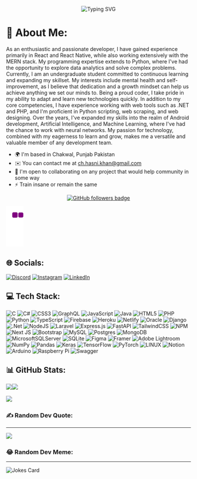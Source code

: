 <p align="center">
  <img src="https://readme-typing-svg.demolab.com/?lines=Hi+👋+My+name+is+HASSAN+NAWAZ;Call+me+😎+HASNI+😎;I+Am+In+😍LOVE😍+With+🙈+👀+🙈+👀;<-------😍+Coding+😍+------->" alt="Typing SVG" width=650>
</p>

<p align="center">
  <h1>💫 About Me:</h1>
</p>

  As an enthusiastic and passionate developer, I have gained experience primarily in React and React Native, while also working extensively with the MERN stack. My programming expertise extends to Python, where I've had the opportunity to explore data analytics and solve complex problems. Currently, I am an undergraduate student committed to continuous learning and expanding my skillset. My interests include mental health and self-improvement, as I believe that dedication and a growth mindset can help us achieve anything we set our minds to. Being a proud coder, I take pride in my ability to adapt and learn new technologies quickly. In addition to my core competencies, I have experience working with web tools such as .NET and PHP, and I'm proficient in Python scripting, web scraping, and web designing. Over the years, I've expanded my skills into the realm of Android development, Artificial Intelligence, and Machine Learning, where I've had the chance to work with neural networks. My passion for technology, combined with my eagerness to learn and grow, makes me a versatile and valuable member of any development team.<br>
  * 🌍  I'm based in Chakwal, Punjab Pakistan<br>
  * ✉️  You can contact me at <a href="mailto:ch.hasni.khan@gmail.com">ch.hasni.khan@gmail.com</a><br>
  * 🤝  I'm open to collaborating on any project that would help community in some way<br>
  * ⚡  Train insane or remain the same

<p align="center">
  <a href="https://www.github.com/Hassan1305" target="_blank" rel="noreferrer"><img src="https://img.shields.io/github/followers/Hassan1305?logo=github&style=for-the-badge&color=84cc16&labelColor=134e4a" alt="GitHub followers badge" /></a>
</p>

![snake gif](https://github.com/hassan1305/hassan1305/blob/output/github-contribution-grid-snake.gif)

<p align="center">
  <h2> 🌐 Socials: </h2>
  <a href="https://discord.gg/hAssAnNaWaZi#0683"><img src="https://img.shields.io/badge/Discord-%237289DA.svg?logo=discord&logoColor=white" alt="Discord" width="100" height="28" /></a> <a href="https://instagram.com/ignawazi"><img src="https://img.shields.io/badge/Instagram-%23E4405F.svg?logo=Instagram&logoColor=white" alt="Instagram" width="100" height="28" /></a> <a href="https://linkedin.com/in/Hassan1305"><img src="https://img.shields.io/badge/LinkedIn-%230077B5.svg?logo=linkedin&logoColor=white" alt="LinkedIn" width="100" height="28" /></a>
</p>

<p align="center">
  <h2> 💻 Tech Stack: </h2>
</p>

![C](https://img.shields.io/badge/c-%2300599C.svg?style=for-the-badge&logo=c&logoColor=white) ![C#](https://img.shields.io/badge/c%23-%23239120.svg?style=for-the-badge&logo=c-sharp&logoColor=white) ![CSS3](https://img.shields.io/badge/css3-%231572B6.svg?style=for-the-badge&logo=css3&logoColor=white) ![GraphQL](https://img.shields.io/badge/-GraphQL-E10098?style=for-the-badge&logo=graphql&logoColor=white) ![JavaScript](https://img.shields.io/badge/javascript-%23323330.svg?style=for-the-badge&logo=javascript&logoColor=%23F7DF1E) ![Java](https://img.shields.io/badge/java-%23ED8B00.svg?style=for-the-badge&logo=java&logoColor=white) ![HTML5](https://img.shields.io/badge/html5-%23E34F26.svg?style=for-the-badge&logo=html5&logoColor=white) ![PHP](https://img.shields.io/badge/php-%23777BB4.svg?style=for-the-badge&logo=php&logoColor=white) ![Python](https://img.shields.io/badge/python-3670A0?style=for-the-badge&logo=python&logoColor=ffdd54) ![TypeScript](https://img.shields.io/badge/typescript-%23007ACC.svg?style=for-the-badge&logo=typescript&logoColor=white) ![Firebase](https://img.shields.io/badge/firebase-%23039BE5.svg?style=for-the-badge&logo=firebase) ![Heroku](https://img.shields.io/badge/heroku-%23430098.svg?style=for-the-badge&logo=heroku&logoColor=white) ![Netlify](https://img.shields.io/badge/netlify-%23000000.svg?style=for-the-badge&logo=netlify&logoColor=#00C7B7) ![Oracle](https://img.shields.io/badge/Oracle-F80000?style=for-the-badge&logo=oracle&logoColor=white) ![Django](https://img.shields.io/badge/django-%23092E20.svg?style=for-the-badge&logo=django&logoColor=white) ![.Net](https://img.shields.io/badge/.NET-5C2D91?style=for-the-badge&logo=.net&logoColor=white) ![NodeJS](https://img.shields.io/badge/node.js-6DA55F?style=for-the-badge&logo=node.js&logoColor=white) ![Laravel](https://img.shields.io/badge/laravel-%23FF2D20.svg?style=for-the-badge&logo=laravel&logoColor=white) ![Express.js](https://img.shields.io/badge/express.js-%23404d59.svg?style=for-the-badge&logo=express&logoColor=%2361DAFB) ![FastAPI](https://img.shields.io/badge/FastAPI-005571?style=for-the-badge&logo=fastapi) ![TailwindCSS](https://img.shields.io/badge/tailwindcss-%2338B2AC.svg?style=for-the-badge&logo=tailwind-css&logoColor=white) ![NPM](https://img.shields.io/badge/NPM-%23000000.svg?style=for-the-badge&logo=npm&logoColor=white) ![Next JS](https://img.shields.io/badge/Next-black?style=for-the-badge&logo=next.js&logoColor=white) ![Bootstrap](https://img.shields.io/badge/bootstrap-%23563D7C.svg?style=for-the-badge&logo=bootstrap&logoColor=white) ![MySQL](https://img.shields.io/badge/mysql-%2300f.svg?style=for-the-badge&logo=mysql&logoColor=white) ![Postgres](https://img.shields.io/badge/postgres-%23316192.svg?style=for-the-badge&logo=postgresql&logoColor=white) ![MongoDB](https://img.shields.io/badge/MongoDB-%234ea94b.svg?style=for-the-badge&logo=mongodb&logoColor=white) ![MicrosoftSQLServer](https://img.shields.io/badge/Microsoft%20SQL%20Sever-CC2927?style=for-the-badge&logo=microsoft%20sql%20server&logoColor=white) ![SQLite](https://img.shields.io/badge/sqlite-%2307405e.svg?style=for-the-badge&logo=sqlite&logoColor=white) 	![Figma](https://img.shields.io/badge/figma-%23F24E1E.svg?style=for-the-badge&logo=figma&logoColor=white) ![Framer](https://img.shields.io/badge/Framer-black?style=for-the-badge&logo=framer&logoColor=blue) ![Adobe Lightroom](https://img.shields.io/badge/Adobe%20Lightroom-31A8FF.svg?style=for-the-badge&logo=Adobe%20Lightroom&logoColor=white) ![NumPy](https://img.shields.io/badge/numpy-%23013243.svg?style=for-the-badge&logo=numpy&logoColor=white) ![Pandas](https://img.shields.io/badge/pandas-%23150458.svg?style=for-the-badge&logo=pandas&logoColor=white) ![Keras](https://img.shields.io/badge/Keras-%23D00000.svg?style=for-the-badge&logo=Keras&logoColor=white) ![TensorFlow](https://img.shields.io/badge/TensorFlow-%23FF6F00.svg?style=for-the-badge&logo=TensorFlow&logoColor=white) ![PyTorch](https://img.shields.io/badge/PyTorch-%23EE4C2C.svg?style=for-the-badge&logo=PyTorch&logoColor=white) ![LINUX](https://img.shields.io/badge/Linux-FCC624?style=for-the-badge&logo=linux&logoColor=black) ![Notion](https://img.shields.io/badge/Notion-%23000000.svg?style=for-the-badge&logo=notion&logoColor=white) ![Arduino](https://img.shields.io/badge/-Arduino-00979D?style=for-the-badge&logo=Arduino&logoColor=white) ![Raspberry Pi](https://img.shields.io/badge/-RaspberryPi-C51A4A?style=for-the-badge&logo=Raspberry-Pi) ![Swagger](https://img.shields.io/badge/-Swagger-%23Clojure?style=for-the-badge&logo=swagger&logoColor=white)

## 📊 GitHub Stats:
![](https://github-readme-stats.vercel.app/api?username=Hassan1305&theme=react&hide_border=false&include_all_commits=true&count_private=true)![](https://github-readme-streak-stats.herokuapp.com/?user=Hassan1305&theme=react&hide_border=false)<br/>


![](https://github-readme-stats.vercel.app/api/top-langs/?username=Hassan1305&theme=react&hide_border=false&include_all_commits=true&count_private=true&layout=compact)<br/>

### ✍️ Random Dev Quote:
------------------
![](https://quotes-github-readme.vercel.app/api?type=horizontal&theme=gruvbox)<br/>

### 😂 Random Dev Meme:
------------------
![Jokes Card](https://readme-jokes.vercel.app/api)<br/>
